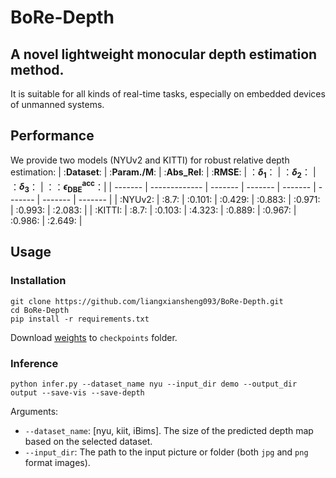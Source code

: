 # BoRe-Depth
## A novel lightweight monocular depth estimation method.

It is suitable for all kinds of real-time tasks, especially on embedded devices of unmanned systems.

## Performance
We provide two models (NYUv2 and KITTI) for robust relative depth estimation:
| :**Dataset**: | :**Param./M**: | :**Abs_Rel**: | :**RMSE**: | ：**$\delta$<sub>1</sub>**： | ：**$\delta$<sub>2</sub>**： | ：**$\delta$<sub>3</sub>**： | ：：**$\epsilon$<sub>DBE</sub><sup>acc</sup>**：|
| ------- | ------------- | ------- | ------- | ------- | ------- | ------- | ------- | 
|  :NYUv2:  | :8.7: | :0.101: | :0.429: | :0.883: | :0.971: | :0.993: | :2.083: |
|  :KITTI:  | :8.7: | :0.103: | :4.323: | :0.889: | :0.967: | :0.986: | :2.649: |

## Usage
### Installation
```
git clone https://github.com/liangxiansheng093/BoRe-Depth.git
cd BoRe-Depth
pip install -r requirements.txt
```
Download [weights](https://drive.google.com/drive/my-drive?dmr=1&ec=wgc-drive-globalnav-goto) to ```checkpoints``` folder.


### Inference
```
python infer.py --dataset_name nyu --input_dir demo --output_dir output --save-vis --save-depth
```
Arguments: 
* ```--dataset_name```: [nyu, kiit, iBims]. The size of the predicted depth map based on the selected dataset.
* ```--input_dir```: The path to the input picture or folder (both ```jpg``` and ```png``` format images).
